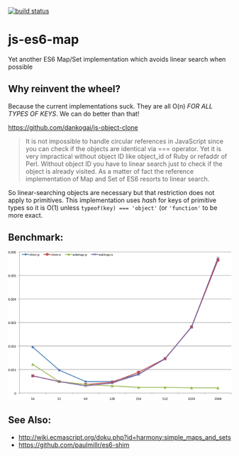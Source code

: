 [![build status](https://secure.travis-ci.org/dankogai/js-es6-map.png)](http://travis-ci.org/dankogai/js-es6-map)


js-es6-map
==========

Yet another ES6 Map/Set implementation which avoids linear search when possible

Why reinvent the wheel?
-----------------------

Because the current implementations suck.  They are all O(n) *FOR ALL TYPES OF KEYS*.  We can do better than that!

https://github.com/dankogai/js-object-clone
> It is not impossible to handle circular references in JavaScript since you can check if the objects are identical via === operator. Yet it is very impractical without object ID like object_id of Ruby or refaddr of Perl. Without object ID you have to linear search just to check if the object is already visited. As a matter of fact the reference implementation of Map and Set of ES6 resorts to linear search.

So linear-searching objects are necessary but that restriction does not apply to primitives.  This implementation uses _hash_ for keys of primitive types so it is O(1) unless `typeof(key) === 'object'` (or `'function'` to be more exact.

Benchmark:
---------

![](benchmark/benchmark.png)

See Also:
---------

+ http://wiki.ecmascript.org/doku.php?id=harmony:simple_maps_and_sets
+ https://github.com/paulmillr/es6-shim
